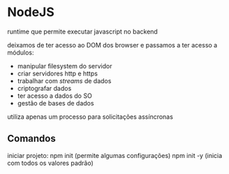 # NodeJS

runtime que permite executar javascript no backend

deixamos de ter acesso ao DOM dos browser e passamos a ter acesso a módulos:
- manipular filesystem do servidor
- criar servidores http e https
- trabalhar com *streams* de dados
- criptografar dados
- ter acesso a dados do SO
- gestão de bases de dados

utiliza apenas um processo para solicitações assíncronas

## Comandos

iniciar projeto:
npm init (permite algumas configurações)
npm init -y (inicia com todos os valores padrão)